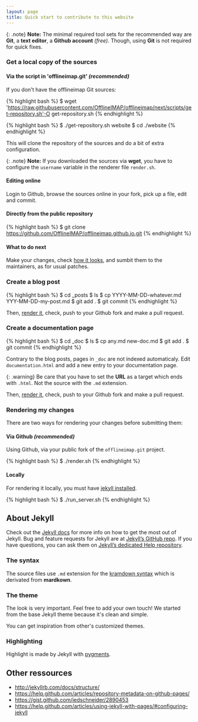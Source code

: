 ```yaml
---
layout: page
title: Quick start to contribute to this website
---
```


{: .note}
**Note:**
The minimal required tool sets for the recommended way are **Git**, a **text editor**, a **Github account** *(free)*. Though, using **Git** is not required for quick fixes.

### Get a local copy of the sources

#### Via the script in 'offlineimap.git' *(recommended)*

If you don't have the offlineimap Git sources:

{% highlight bash %}
$ wget 'https://raw.githubusercontent.com/OfflineIMAP/offlineimap/next/scripts/get-repository.sh'-O get-repository.sh
{% endhighlight %}

{% highlight bash %}
$ ./get-repository.sh website
$ cd ./website
{% endhighlight %}

This will clone the repository of the sources and do a bit of extra configuration.

{: .note}
**Note:** If you downloaded the sources via **wget**, you have to configure the `username` variable in the renderer file `render.sh`.

#### Editing online

Login to Github, browse the sources online in your fork, pick up a file, edit and commit.


#### Directly from the public repository

{% highlight bash %}
$ git clone https://github.com/OfflineIMAP/offlineimap.github.io.git
{% endhighlight %}

#### What to do next

Make your changes, check [how it looks](#rendering-my-changes), and sumbit them to the maintainers, as for usual patches.


### Create a blog post

{% highlight bash %}
$ cd \_posts
$ ls
$ cp YYYY-MM-DD-whatever.md YYY-MM-DD-my-post.md
<edit>
$ git add .
$ git commit
{% endhighlight %}

Then, [render it](#rendering-my-changes), check, push to your Github fork and make a pull request.

### Create a documentation page

{% highlight bash %}
$ cd \_doc
$ ls
$ cp any.md new-doc.md
<edit>
$ git add .
$ git commit
{% endhighlight %}

Contrary to the blog posts, pages in `_doc` are not indexed automaticaly.  Edit `documentation.html` and add a new entry to your documentation page.

{: .warning}
Be care that you have to set the **URL** as a target which ends with `.html`. Not the source with the `.md` extension.

Then, [render it](#rendering-my-changes), check, push to your Github fork and make a pull request.


### Rendering my changes

There are two ways for rendering your changes before submitting them:

#### Via Github *(recommended)*

Using Github, via your public fork of the `offlineimap.git` project.

{% highlight bash %}
$ ./render.sh
{% endhighlight %}

#### Locally

For rendering it locally, you must have [jekyll installed](#about-jekyll).

{% highlight bash %}
$ ./run_server.sh
{% endhighlight %}


## About Jekyll

Check out the [Jekyll docs][jekyll] for more info on how to get the most out of Jekyll. Bug and feature requests for Jekyll are at [Jekyll’s GitHub repo][jekyll-gh]. If you have questions, you can ask them on [Jekyll’s dedicated Help repository][jekyll-help].

### The syntax

The source files use `.md` extension for the [kramdown syntax][kramdown] which is derivated from **mardkown**.


### The theme


The look is very important. Feel free to add your own touch! We started from the base Jekyll theme because it's clean and simple.

You can get inspiration from other's customized themes.


### Highlighting

Highlight is made by Jekyll with [pygments](http://pygments.org/docs/quickstart).


## Other ressources

* <http://jekyllrb.com/docs/structure/>
* <https://help.github.com/articles/repository-metadata-on-github-pages/>
* <https://gist.github.com/jedschneider/2890453>
* <https://help.github.com/articles/using-jekyll-with-pages/#configuring-jekyll>


[jekyll]:      http://jekyllrb.com
[jekyll-gh]:   https://github.com/jekyll/jekyll
[jekyll-help]: https://github.com/jekyll/jekyll-help
[kramdown]:    http://kramdown.gettalong.org/syntax.html

<!--
vim: ts=2 expandtab :
-->
